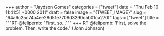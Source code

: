 
+++
author = "Jaydson Gomes"
categories = ["tweet"]
date = "Thu Feb 10 11:41:51 +0000 2011"
draft = false
image = "{TWEET_IMAGE}"
slug = "64a6c25c74a4ee28d51e7709d3290c5b01ca270f"
tags = ["tweet"]
title = """RT @felipernb: "First, so..."""
+++
RT @felipernb: 'First, solve the problem. Then, write the code." (John Johnson)
